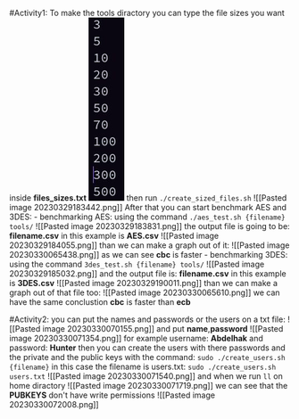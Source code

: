 #Activity1:
	To make the tools diractory you can type the file sizes you want inside **files_sizes.txt** 
	![files_sizes](./screenshots/20230328155815.png)
	then run `./create_sized_files.sh` 
	![[Pasted image 20230329183442.png]]
	After that you can start benchmark AES and 3DES:
		- benchmarking AES: 
			using the command `./aes_test.sh {filename} tools/`
			![[Pasted image 20230329183831.png]]
			the output file is going to be: **filename.csv**
			in this example is **AES.csv** ![[Pasted image 20230329184055.png]]
			than we can make a graph out of it:
			![[Pasted image 20230330065438.png]]
			as we can see **cbc** is faster
		- benchmarking 3DES:
			using the command `3des_test.sh {filename} tools/`
			![[Pasted image 20230329185032.png]]
			and the output file is: **filename.csv** 
			in this example is **3DES.csv**
			![[Pasted image 20230329190011.png]]
			than we can make a graph out of that file too:
			![[Pasted image 20230330065610.png]]
			we can have the same conclustion **cbc** is faster than **ecb** 

#Activity2:
	you can put the names and passwords or the users on a txt file: 
	![[Pasted image 20230330070155.png]]
	and put **name**,**password** 
	![[Pasted image 20230330071354.png]]
	for example username: **Abdelhak** and password: **Hunter**
	then you can create the users with there passwords and the private and the public keys with the command: 
	`sudo ./create_users.sh {filename}`
	in this case the filename is users.txt: 
	`sudo ./create_users.sh users.txt` 
	![[Pasted image 20230330071540.png]]
	and when we run `ll` on home diractory
	![[Pasted image 20230330071719.png]]
	we can see that the **PUBKEYS** don't have write permissions
	![[Pasted image 20230330072008.png]]
	
